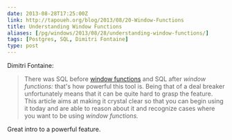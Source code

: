 ```yaml
--- 
date: 2013-08-28T17:25:00Z
link: http://tapoueh.org/blog/2013/08/20-Window-Functions
title: Understanding Window Functions
aliases: [/pg/windows/2013/08/28/understanding-window-functions/]
tags: [Postgres, SQL, Dimitri Fontaine]
type: post
---
```


Dimitri Fontaine:

> There was SQL before [window functions] and SQL after *window functions:*
> that's how powerful this tool is. Being that of a deal breaker unfortunately
> means that it can be quite hard to grasp the feature. This article aims at
> making it crystal clear so that you can begin using it today and are able to
> reason about it and recognize cases where you want to be using *window
> functions.*

Great intro to a powerful feature.

  [window functions]: https://www.postgresql.org/docs/current/tutorial-window.html
    "PostgreSQL Documentation: “Window Functions”"